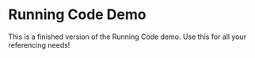 # Running Code Demo

This is a finished version of the Running Code demo. Use this for all your referencing needs!